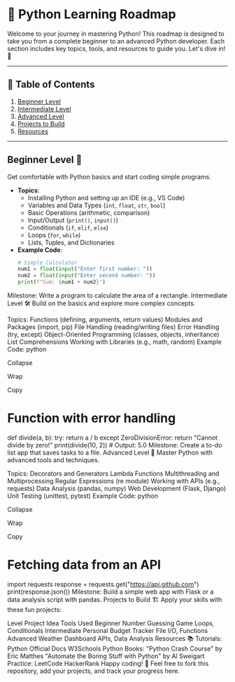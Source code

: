 # 🐍 Python Learning Roadmap

Welcome to your journey in mastering Python! This roadmap is designed to take you from a complete beginner to an advanced Python developer. Each section includes key topics, tools, and resources to guide you. Let's dive in! 🚀

---

## 📌 Table of Contents
1. [Beginner Level](#beginner-level-)
2. [Intermediate Level](#intermediate-level-)
3. [Advanced Level](#advanced-level-)
4. [Projects to Build](#projects-to-build-)
5. [Resources](#resources-)

---

## Beginner Level 🐣
Get comfortable with Python basics and start coding simple programs.
- **Topics**:
  - Installing Python and setting up an IDE (e.g., VS Code)
  - Variables and Data Types (`int`, `float`, `str`, `bool`)
  - Basic Operations (arithmetic, comparison)
  - Input/Output (`print()`, `input()`)
  - Conditionals (`if`, `elif`, `else`)
  - Loops (`for`, `while`)
  - Lists, Tuples, and Dictionaries
- **Example Code**:
  ```python
  # Simple Calculator
  num1 = float(input("Enter first number: "))
  num2 = float(input("Enter second number: "))
  print(f"Sum: {num1 + num2}")
Milestone: Write a program to calculate the area of a rectangle.
Intermediate Level 🛠️
Build on the basics and explore more complex concepts.

Topics:
Functions (defining, arguments, return values)
Modules and Packages (import, pip)
File Handling (reading/writing files)
Error Handling (try, except)
Object-Oriented Programming (classes, objects, inheritance)
List Comprehensions
Working with Libraries (e.g., math, random)
Example Code:
python

Collapse

Wrap

Copy
# Function with error handling
def divide(a, b):
    try:
        return a / b
    except ZeroDivisionError:
        return "Cannot divide by zero!"
print(divide(10, 2))  # Output: 5.0
Milestone: Create a to-do list app that saves tasks to a file.
Advanced Level 🚀
Master Python with advanced tools and techniques.

Topics:
Decorators and Generators
Lambda Functions
Multithreading and Multiprocessing
Regular Expressions (re module)
Working with APIs (e.g., requests)
Data Analysis (pandas, numpy)
Web Development (Flask, Django)
Unit Testing (unittest, pytest)
Example Code:
python

Collapse

Wrap

Copy
# Fetching data from an API
import requests
response = requests.get("https://api.github.com")
print(response.json())
Milestone: Build a simple web app with Flask or a data analysis script with pandas.
Projects to Build 🏗️
Apply your skills with these fun projects:

Level	Project Idea	Tools Used
Beginner	Number Guessing Game	Loops, Conditionals
Intermediate	Personal Budget Tracker	File I/O, Functions
Advanced	Weather Dashboard	APIs, Data Analysis
Resources 📚
Tutorials:
Python Official Docs
W3Schools Python
Books:
"Python Crash Course" by Eric Matthes
"Automate the Boring Stuff with Python" by Al Sweigart
Practice:
LeetCode
HackerRank
Happy coding! 🎉 Feel free to fork this repository, add your projects, and track your progress here.